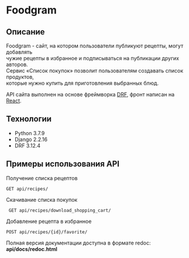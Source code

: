 # Foodgram

## Описание
Foodgram - сайт, на котором пользователи публикуют рецепты, могут добавлять  
чужие рецепты в избранное и подписываться на публикации других авторов.   
Сервис «Список покупок» позволит пользователям создавать список продуктов,  
которые нужно купить для приготовления выбранных блюд. 

API сайта выполнен на основе фреймворка [DRF], фронт написан на [React].


## Технологии
- Python 3.7.9
- Django 2.2.16
- DRF 3.12.4

## Примеры использования API
 
Получение списка рецептов

```
GET api/recipes/
```

Скачивание списка покупок

```
 GET api/recipes/download_shopping_cart/
```

Добавление рецепта в избранное

```
POST api/recipes/{id}/favorite/
```

Полная версия документации доступна в формате redoc: **api/docs/redoc.html**

[DRF]: <https://www.django-rest-framework.org/>
[React]: <https://reactjs.org/>